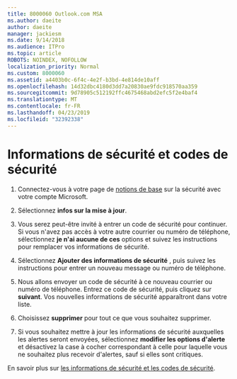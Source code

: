 ```yaml
---
title: 8000060 Outlook.com MSA
ms.author: daeite
author: daeite
manager: jackiesm
ms.date: 9/14/2018
ms.audience: ITPro
ms.topic: article
ROBOTS: NOINDEX, NOFOLLOW
localization_priority: Normal
ms.custom: 8000060
ms.assetid: a4403b0c-6f4c-4e2f-b3bd-4e814de10aff
ms.openlocfilehash: 14d32dbc4180d3dd7a20830ae9fdc918570aa359
ms.sourcegitcommit: 9d78905c512192ffc4675468abd2efc5f2e4baf4
ms.translationtype: MT
ms.contentlocale: fr-FR
ms.lasthandoff: 04/23/2019
ms.locfileid: "32392338"
---
```

# <a name="security-info-and-security-codes"></a>Informations de sécurité et codes de sécurité

1. Connectez-vous à votre page de [notions de base](https://account.microsoft.com/security) sur la sécurité avec votre compte Microsoft. 
    
2. Sélectionnez **infos sur la mise à jour**. 
    
3. Vous serez peut-être invité à entrer un code de sécurité pour continuer. Si vous n'avez pas accès à votre autre courrier ou numéro de téléphone, sélectionnez **je n'ai aucune de ces** options et suivez les instructions pour remplacer vos informations de sécurité. 
    
4. Sélectionnez **Ajouter des informations de sécurité** , puis suivez les instructions pour entrer un nouveau message ou numéro de téléphone. 
    
5. Nous allons envoyer un code de sécurité à ce nouveau courrier ou numéro de téléphone. Entrez ce code de sécurité, puis cliquez sur **suivant**. Vos nouvelles informations de sécurité apparaîtront dans votre liste. 
    
6. Choisissez **supprimer** pour tout ce que vous souhaitez supprimer. 
    
7. Si vous souhaitez mettre à jour les informations de sécurité auxquelles les alertes seront envoyées, sélectionnez **modifier les options d'alerte** et désactivez la case à cocher correspondant à celle pour laquelle vous ne souhaitez plus recevoir d'alertes, sauf si elles sont critiques. 
    
En savoir plus sur [les informations de sécurité et les codes de sécurité](https://support.microsoft.com/help/12428/).
  

